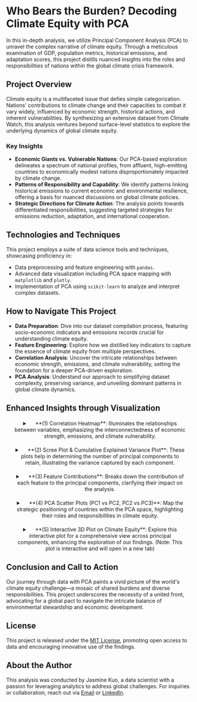 # Who Bears the Burden? Decoding Climate Equity with PCA

In this in-depth analysis, we utilize Principal Component Analysis (PCA) to unravel the complex narrative of climate equity. Through a meticulous examination of GDP, population metrics, historical emissions, and adaptation scores, this project distills nuanced insights into the roles and responsibilities of nations within the global climate crisis framework. 

## Project Overview

Climate equity is a multifaceted issue that defies simple categorization. Nations' contributions to climate change and their capacities to combat it vary widely, influenced by economic strength, historical actions, and inherent vulnerabilities. By synthesizing an extensive dataset from Climate Watch, this analysis ventures beyond surface-level statistics to explore the underlying dynamics of global climate equity.

### Key Insights

- **Economic Giants vs. Vulnerable Nations**: Our PCA-based exploration delineates a spectrum of national profiles, from affluent, high-emitting countries to economically modest nations disproportionately impacted by climate change.
- **Patterns of Responsibility and Capability**: We identify patterns linking historical emissions to current economic and environmental resilience, offering a basis for nuanced discussions on global climate policies.
- **Strategic Directions for Climate Action**: The analysis points towards differentiated responsibilities, suggesting targeted strategies for emissions reduction, adaptation, and international cooperation.

## Technologies and Techniques

This project employs a suite of data science tools and techniques, showcasing proficiency in:
- Data preprocessing and feature engineering with `pandas`.
- Advanced data visualization including PCA space mapping with `matplotlib` and `plotly`.
- Implementation of PCA using `scikit-learn` to analyze and interpret complex datasets.

## How to Navigate This Project

- **Data Preparation**: Dive into our dataset compilation process, featuring socio-economic indicators and emissions records crucial for understanding climate equity.
- **Feature Engineering**: Explore how we distilled key indicators to capture the essence of climate equity from multiple perspectives.
- **Correlation Analysis**:  Uncover the intricate relationships between economic strength, emissions, and climate vulnerability, setting the foundation for a deeper PCA-driven exploration.
- **PCA Analysis**: Understand our approach to simplifying dataset complexity, preserving variance, and unveiling dominant patterns in global climate dynamics.

## Enhanced Insights through Visualization

<details style="text-align: center; margin: 20px;">
  <summary>&emsp; **(1) Correlation Heatmap**: Illuminates the relationships between variables, emphasizing the interconnectedness of economic strength, emissions, and climate vulnerability.</summary>

  <p align="center">
    <img src="https://jasminekuo.github.io/Climate-Equity-PCA-Analysis/Plots/correlation_heatmap.png" alt="Correlation Heatmap" width="800">
  </p>

</details>

<details style="text-align: center; margin: 20px;">
  <summary>&emsp; **(2) Scree Plot & Cumulative Explained Variance Plot**: These plots help in determining the number of principal components to retain, illustrating the variance captured by each component.</summary>

  <a href="https://jasminekuo.github.io/Climate-Equity-PCA-Analysis/Plots/scree_plot.html">
    <img src="https://jasminekuo.github.io/Climate-Equity-PCA-Analysis/Plots/scree_plot.png" alt="Scree Plot" width="400">
  </a>
  <a href="https://jasminekuo.github.io/Climate-Equity-PCA-Analysis/Plots/cumulative_explained_variance_plot.html">
    <img src="https://jasminekuo.github.io/Climate-Equity-PCA-Analysis/Plots/cumulative_explained_variance_plot.png" alt="Cumulative Explained Variance Plot" width="400">
  </a>
</details>

<details style="text-align: center; margin: 20px;">
  <summary>&emsp; **(3) Feature Contributions**: Breaks down the contribution of each feature to the principal components, clarifying their impact on the analysis.</summary>

  <p align="center">
    <img src="https://jasminekuo.github.io/Climate-Equity-PCA-Analysis/Plots/feature_contributions.png" alt="Feature Contributions" width="1000">
  </p>
</details>

<details style="text-align: center; margin: 20px;">
  <summary>&emsp; **(4) PCA Scatter Plots (PC1 vs PC2, PC2 vs PC3)**: Map the strategic positioning of countries within the PCA space, highlighting their roles and responsibilities in climate equity.</summary>

  <a href="https://jasminekuo.github.io/Climate-Equity-PCA-Analysis/Plots/pc1_pc2.html">
    <img src="https://jasminekuo.github.io/Climate-Equity-PCA-Analysis/Plots/pc1_pc2.png" alt="PC1 vs PC2" width="400">
  </a>
  <a href="https://jasminekuo.github.io/Climate-Equity-PCA-Analysis/Plots/pc2_pc3.html">
    <img src="https://jasminekuo.github.io/Climate-Equity-PCA-Analysis/Plots/pc2_pc3.png" alt="PC2 vs PC3" width="400">
  </a>
</details>

<details style="text-align: center; margin: 20px;">
  <summary>&emsp; **(5) Interactive 3D Plot on Climate Equity**: Explore this interactive plot for a comprehensive view across principal components, enhancing the exploration of our findings. (Note: This plot is interactive and will open in a new tab)</summary>

  <p align="center">
    <a href="https://jasminekuo.github.io/Climate-Equity-PCA-Analysis//Plots/pca_3d.html">
      <img src="https://jasminekuo.github.io/Climate-Equity-PCA-Analysis/Plots/pca_3d.png" alt="Interactive 3D Plot on Climate Equity" width="600">
    </a>
  </p>
</details>

## Conclusion and Call to Action

Our journey through data with PCA paints a vivid picture of the world's climate equity challenge—a mosaic of shared burdens and diverse responsibilities. This project underscores the necessity of a united front, advocating for a global pact to navigate the intricate balance of environmental stewardship and economic development.

## License

This project is released under the [MIT License](LICENSE), promoting open access to data and encouraging innovative use of the findings.

## About the Author

This analysis was conducted by Jasmine Kuo, a data scientist with a passion for leveraging analytics to address global challenges. For inquiries or collaboration, reach out via [Email](mailto:ik2437@nyu.edu) or [LinkedIn](https://www.linkedin.com/in/jasmineejkuo/).
